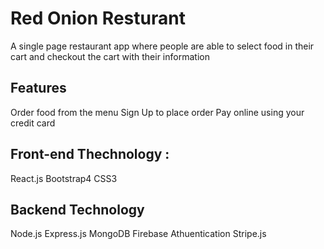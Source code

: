# Red Onion Resturant

A single page restaurant app where people are able to select food in their cart and checkout the cart with their information

## Features
Order food from the menu
Sign Up to place order
Pay online using your credit card
## Front-end Thechnology :
React.js
Bootstrap4
CSS3
## Backend Technology
Node.js
Express.js
MongoDB
Firebase Athuentication
Stripe.js
